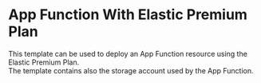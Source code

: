 # App Function With Elastic Premium Plan
This template can be used to deploy an App Function resource using the Elastic Premium Plan. <br> 
The template contains also the storage account used by the App Function.
